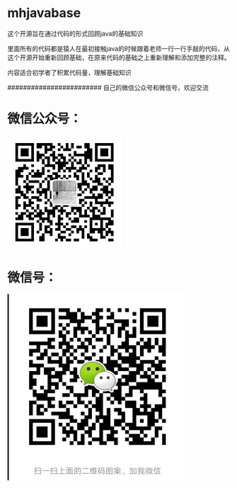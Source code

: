 # mhjavabase

这个开源旨在通过代码的形式回顾java的基础知识

里面所有的代码都是猿人在最初接触java的时候跟着老师一行一行手敲的代码，从这个开源开始重新回顾基础，在原来代码的基础之上重新理解和添加完整的注释。

内容适合初学者了积累代码量，理解基础知识




########################
自己的微信公众号和微信号，欢迎交流



# 微信公众号：

![image](https://github.com/18792647864/mhjavabase/blob/master/mywechatpublicnumber.jpg)



# 微信号：

![image](https://github.com/18792647864/mhjavabase/blob/master/mywechat.jpg)
